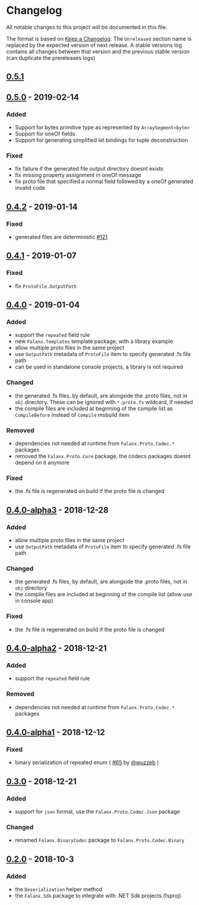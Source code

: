# Changelog

All notable changes to this project will be documented in this file.

The format is based on [Keep a Changelog](https://keepachangelog.com/en/1.0.0/).
The `Unreleased` section name is replaced by the expected version of next release. A stable versions log contains all changes between that version and the previous stable version (can duplicate the prereleases logs)

<a name="v0.5.1"></a>
## [0.5.1]

<a name="v0.5.0"></a>
## [0.5.0] - 2019-02-14

### Added
- Support for bytes primitive type as represented by `ArraySegment<byte>`
- Support for oneOf fields
- Support for generating simplified let bindings for tuple deconstruction

### Fixed
- fix failure if the generated file output directory doesnt exists
- fix missing property assignment in oneOf message
- fix proto file that specified a normal field followed by a oneOf generated invalid code

<a name="v0.4.2"></a>
## [0.4.2] - 2019-01-14

### Fixed
- generated files are deterministic [#121](https://github.com/jet/falanx/issues/121)

<a name="v0.4.1"></a>
## [0.4.1] - 2019-01-07

### Fixed
- fix `ProtoFile.OutputPath`

<a name="v0.4.0"></a>
## [0.4.0] - 2019-01-04

### Added
- support the `repeated` field rule
- new `Falanx.Templates` template package, with a library example
- allow multiple proto files in the same project
- use `OutputPath` metadata of `ProtoFile` item to specify generated .fs file path
- can be used in standalone console projects, a library is not required

### Changed
- the generated .fs files, by default, are alongside the .proto files, not in `obj` directory. These can be ignored with `*.proto.fs` wildcard, if needed
- the compile files are included at beginning of the compile list as `CompileBefore` instead of `Compile` msbuild item

### Removed
- dependencies not needed at runtime from `Falanx.Proto.Codec.*` packages
- removed the `Falanx.Proto.Core` package, the codecs packages doesnt depend on it anymore

### Fixed
- the .fs file is regenerated on build if the proto file is changed

<a name="v0.4.0-alpha3"></a>
## [0.4.0-alpha3] - 2018-12-28

### Added
- allow multiple proto files in the same project
- use `OutputPath` metadata of `ProtoFile` item to specify generated .fs file path

### Changed
- the generated .fs files, by default, are alongside the .proto files, not in `obj` directory
- the compile files are included at beginning of the compile list (allow use in console app)

### Fixed
- the .fs file is regenerated on build if the proto file is changed

<a name="v0.4.0-alpha2"></a>
## [0.4.0-alpha2] - 2018-12-21

### Added
- support the `repeated` field rule

### Removed
- dependencies not needed at runtime from `Falanx.Proto.Codec.*` packages

<a name="v0.4.0-alpha1"></a>
## [0.4.0-alpha1] - 2018-12-12

### Fixed
- binary serialization of repeated enum ( [#65](https://github.com/jet/falanx/pull/65) by [@wuzzeb](https://github.com/wuzzeb) )

<a name="v0.3.0"></a>
## [0.3.0] - 2018-12-21

### Added
- support for `json` format, use the `Falanx.Proto.Codec.Json` package

### Changed
- renamed `Falanx.BinaryCodec` package to `Falanx.Proto.Codec.Binary`

<a name="v0.2.0"></a>
## [0.2.0] - 2018-10-3

### Added
- the `Deserialization` helper method
- the `Falanx.Sdk` package to integrate with .NET Sdk projects (fsproj)

[0.5.1]: https://github.com/jet/falanx/compare/v0.5.0...HEAD
[0.5.0]: https://github.com/jet/falanx/compare/v0.4.0...v0.5.0
[0.4.2]: https://github.com/jet/falanx/compare/v0.4.1...v0.4.2
[0.4.1]: https://github.com/jet/falanx/compare/v0.4.0...v0.4.1
[0.4.0]: https://github.com/jet/falanx/compare/v0.3.0...v0.4.0
[0.4.0-alpha3]: https://github.com/jet/falanx/compare/v0.4.0-alpha2...v0.4.0-alpha3
[0.4.0-alpha2]: https://github.com/jet/falanx/compare/v0.4.0-alpha1...v0.4.0-alpha2
[0.4.0-alpha1]: https://github.com/jet/falanx/compare/v0.3.0...v0.4.0-alpha1
[0.3.0]: https://github.com/jet/falanx/compare/v0.2.0...v0.3.0
[0.2.0]: https://github.com/jet/falanx/compare/22743b53ac81e4f91df68cd9fbdea7086d88e746...v0.2.0
